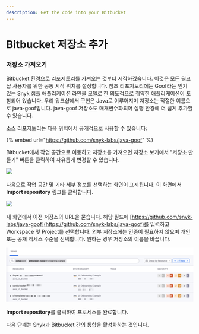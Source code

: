```yaml
---
description: Get the code into your Bitbucket
---
```


# Bitbucket 저장소 추가

### 저장소 가져오기

Bitbucket 환경으로 리포지토리를 가져오는 것부터 시작하겠습니다. 이것은 모든 워크샵 사용자를 위한 공통 시작 위치를 설정합니다. 참조 리포지토리에는 Goof라는 인기 있는 Snyk 샘플 애플리케이션 라인을 모델로 한 의도적으로 취약한 애플리케이션이 포함되어 있습니다. 우리 워크샵에서 구현은 Java로 이루어지며 저장소는 적절한 이름으로 java-goof입니다. java-goof 저장소도 매개변수화되어 실행 환경에 더 쉽게 추가할 수 있습니다.

소스 리포지토리는 다음 위치에서 공개적으로 사용할 수 있습니다:

{% embed url="https://github.com/snyk-labs/java-goof" %}

Bitbucket에서 작업 공간으로 이동하고 저장소를 가져오면 저장소 보기에서 "저장소 만들기" 버튼을 클릭하여 자유롭게 변경할 수 있습니다.

![](<../../../../.gitbook/assets/image (93).png>)

다음으로 작업 공간 및 기타 세부 정보를 선택하는 화면이 표시됩니다. 이 화면에서 **Import repository** 링크를 클릭합니다.

![](<../../../../.gitbook/assets/image (91) (1).png>)

새 화면에서 이전 저장소의 URL을 묻습니다. 해당 필드에 [https://github.com/snyk-labs/java-goof](https://github.com/snyk-labs/java-goof)를 입력하고 Workspace 및 Project를 선택합니다. 외부 저장소에는 인증이 필요하지 않으며 개인 또는 공개 액세스 수준을 선택합니다. 원하는 경우 저장소의 이름을 바꿉니다.

![](<../../../../.gitbook/assets/image (67).png>)

**Import repository**를 클릭하여 프로세스를 완료합니다.

다음 단계는 Snyk과 Bitbucket 간의 통합을 활성화하는 것입니다.
